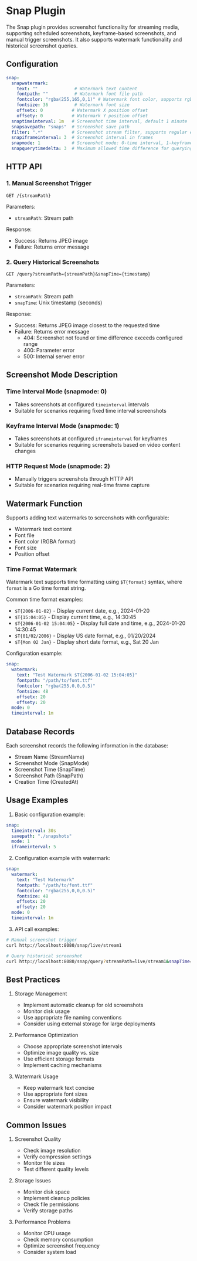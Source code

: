 # Snap Plugin

The Snap plugin provides screenshot functionality for streaming media, supporting scheduled screenshots, keyframe-based screenshots, and manual trigger screenshots. It also supports watermark functionality and historical screenshot queries.

## Configuration

```yaml
snap:
  snapwatermark:
    text: ""              # Watermark text content
    fontpath: ""          # Watermark font file path
    fontcolor: "rgba(255,165,0,1)" # Watermark font color, supports rgba format
    fontsize: 36          # Watermark font size
    offsetx: 0           # Watermark X position offset
    offsety: 0           # Watermark Y position offset
  snaptimeinterval: 1m   # Screenshot time interval, default 1 minute
  snapsavepath: "snaps"  # Screenshot save path
  filter: ".*"           # Screenshot stream filter, supports regular expressions
  snapiframeinterval: 3  # Screenshot interval in frames
  snapmode: 1            # Screenshot mode: 0-time interval, 1-keyframe interval, 2-HTTP request mode (manual trigger)
  snapquerytimedelta: 3  # Maximum allowed time difference for querying screenshots (seconds)
```

## HTTP API

### 1. Manual Screenshot Trigger

```http
GET /{streamPath}
```

Parameters:
- `streamPath`: Stream path

Response:
- Success: Returns JPEG image
- Failure: Returns error message

### 2. Query Historical Screenshots

```http
GET /query?streamPath={streamPath}&snapTime={timestamp}
```

Parameters:
- `streamPath`: Stream path
- `snapTime`: Unix timestamp (seconds)

Response:
- Success: Returns JPEG image closest to the requested time
- Failure: Returns error message
  - 404: Screenshot not found or time difference exceeds configured range
  - 400: Parameter error
  - 500: Internal server error

## Screenshot Mode Description

### Time Interval Mode (snapmode: 0)
- Takes screenshots at configured `timeinterval` intervals
- Suitable for scenarios requiring fixed time interval screenshots

### Keyframe Interval Mode (snapmode: 1)
- Takes screenshots at configured `iframeinterval` for keyframes
- Suitable for scenarios requiring screenshots based on video content changes

### HTTP Request Mode (snapmode: 2)
- Manually triggers screenshots through HTTP API
- Suitable for scenarios requiring real-time frame capture

## Watermark Function

Supports adding text watermarks to screenshots with configurable:
- Watermark text content
- Font file
- Font color (RGBA format)
- Font size
- Position offset

### Time Format Watermark

Watermark text supports time formatting using `$T{format}` syntax, where `format` is a Go time format string.

Common time format examples:
- `$T{2006-01-02}` - Display current date, e.g., 2024-01-20
- `$T{15:04:05}` - Display current time, e.g., 14:30:45
- `$T{2006-01-02 15:04:05}` - Display full date and time, e.g., 2024-01-20 14:30:45
- `$T{01/02/2006}` - Display US date format, e.g., 01/20/2024
- `$T{Mon 02 Jan}` - Display short date format, e.g., Sat 20 Jan

Configuration example:
```yaml
snap:
  watermark:
    text: "Test Watermark $T{2006-01-02 15:04:05}"
    fontpath: "/path/to/font.ttf"
    fontcolor: "rgba(255,0,0,0.5)"
    fontsize: 48
    offsetx: 20
    offsety: 20
  mode: 0
  timeinterval: 1m
```

## Database Records

Each screenshot records the following information in the database:
- Stream Name (StreamName)
- Screenshot Mode (SnapMode)
- Screenshot Time (SnapTime)
- Screenshot Path (SnapPath)
- Creation Time (CreatedAt)

## Usage Examples

1. Basic configuration example:
```yaml
snap:
  timeinterval: 30s
  savepath: "./snapshots"
  mode: 1
  iframeinterval: 5
```

2. Configuration example with watermark:
```yaml
snap:
  watermark:
    text: "Test Watermark"
    fontpath: "/path/to/font.ttf"
    fontcolor: "rgba(255,0,0,0.5)"
    fontsize: 48
    offsetx: 20
    offsety: 20
  mode: 0
  timeinterval: 1m
```

3. API call examples:
```bash
# Manual screenshot trigger
curl http://localhost:8080/snap/live/stream1

# Query historical screenshot
curl http://localhost:8080/snap/query?streamPath=live/stream1&snapTime=1677123456
```

## Best Practices
1. Storage Management
   - Implement automatic cleanup for old screenshots
   - Monitor disk usage
   - Use appropriate file naming conventions
   - Consider using external storage for large deployments

2. Performance Optimization
   - Choose appropriate screenshot intervals
   - Optimize image quality vs. size
   - Use efficient storage formats
   - Implement caching mechanisms

3. Watermark Usage
   - Keep watermark text concise
   - Use appropriate font sizes
   - Ensure watermark visibility
   - Consider watermark position impact

## Common Issues
1. Screenshot Quality
   - Check image resolution
   - Verify compression settings
   - Monitor file sizes
   - Test different quality levels

2. Storage Issues
   - Monitor disk space
   - Implement cleanup policies
   - Check file permissions
   - Verify storage paths

3. Performance Problems
   - Monitor CPU usage
   - Check memory consumption
   - Optimize screenshot frequency
   - Consider system load 